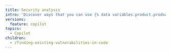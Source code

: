 ```yaml
---
title: Security analysis
intro: 'Discover ways that you can use {% data variables.product.prodname_copilot %} to improve code security.'
versions:
  feature: copilot
topics:
  - Copilot
children:
  - /finding-existing-vulnerabilities-in-code
---
```

